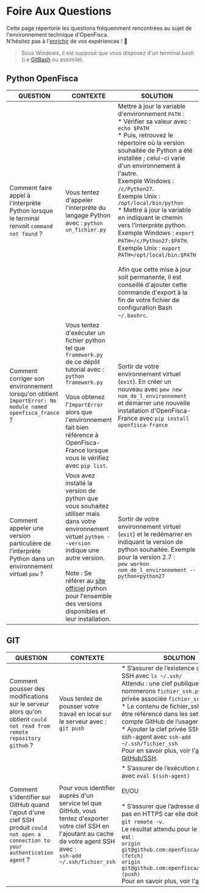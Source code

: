 # Foire Aux Questions

Cette page répertorie les questions fréquemment rencontrées au sujet de l'environnement technique d'OpenFisca.  
N'hésitez pas à l'[enrichir](https://github.com/openfisca/tutorial/edit/master/FAQ.md) de vos expériences ! :slightly_smiling_face: 


> Sous Windows, il est supposé que vous disposez d'un terminal bash (i.e [GitBash](https://gitforwindows.org) ou assimilé).


## Python OpenFisca

| QUESTION | CONTEXTE | SOLUTION      |
| -------- | -------- | ------------- |
| Comment faire appel à l'interprète Python lorsque le terminal renvoit `command not found` ? | Vous tentez d'appeler l'interprète du langage Python avec : `python un_fichier.py` | Mettre à jour la variable d'environnement `PATH` : </br>* Vérifier sa valeur avec : </br>`echo $PATH` </br>* Puis, retrouvez le répertoire où la version souhaitée de Python a été installée ; celui-ci varie d'un environnement à l'autre. </br>Exemple Windows : `/c/Python27`. </br>Exemple Unix : `/opt/local/bin/python` </br>* Mettre à jour la variable en indiquant le chemin vers l'interprète python. </br>Exemple Windows : `export PATH=/c/Python27:$PATH`. </br>Exemple Unix : `export PATH=/opt/local/bin:$PATH` </br></br>Afin que cette mise à jour soit permanente, il est conseillé d'ajouter cette commande d'export à la fin de votre fichier de configuration Bash `~/.bashrc`. |
| Comment corriger son environnement lorsqu'on obtient `ImportError: No module named openfisca_france` ? | Vous tentez d'exécuter un fichier python tel que `framework.py` de ce dépôt tutorial avec : </br>`python framework.py` </br></br>Vous obtenez l'`ImportError` alors que l'environnement fait bien référence à OpenFisca-France lorsque vous le vérifiez avec `pip list`. | Sortir de votre environnement virtuel (`exit`). En créer un nouveau avec `pew new nom_de_l_environnement` </br>et démarrer une nouvelle installation d'OpenFisca-France avec `pip install openfisca-france` |
| Comment appeler une version particulière de l'interprète Python dans un environnement virtuel `pew` ? | Vous avez installé la version de python que vous souhaitez utiliser mais dans votre environnement virtuel `python --version` indique une autre version. </br></br>Note : Se référer au [site officiel](https://www.python.org/downloads/) python pour l'ensemble des versions disponibles et leur installation. | Sortir de votre environnement virtuel (`exit`) et le redémarrer en indiquant la version de python souhaitée. Exemple pour la version 2.7 : </br>`pew workon nom_de_l_environnement --python=python27` |


## GIT

| QUESTION | CONTEXTE | SOLUTION      |
| -------- | -------- | ------------- |
| Comment pousser des modifications sur le serveur alors qu'on obtient `could not read from remote repository github` ? | Vous tentez de pousser votre travail en local sur le serveur avec : </br>`git push` | * S’assurer de l’existence d’une clef SSH avec `ls ~/.ssh/` </br>Attendu : une clef publique que nous nommerons `fichier_ssh.pub` et sa clef privée associée `fichier_ssh`. </br>* Le contenu de fichier_ssh.pub doit être référencé dans les settings du compte GitHub de l’usager. </br>* Ajouter la clef privée SSH à votre ssh-agent avec `ssh-add ~/.ssh/fichier_ssh` </br>Pour en savoir plus, voir l'[aide GitHub/SSH](https://help.github.com/articles/connecting-to-github-with-ssh/). |
| Comment s'identifier sur GitHub quand l'ajout d'une clef SSH produit `could not open a connection to your authentication agent` ? | Pour vous identifier auprès d'un service tel que GitHub, vous tentez d'exporter votre clef SSH en l'ajoutant au cache de votre agent SSH avec : </br>`ssh-add ~/.ssh/fichier_ssh` | * S’assurer de l’exécution du ssh-agent avec `eval $(ssh-agent)` </br></br>Et/OU </br></br>* S’assurer que l’adresse du dépôt n'est pas en HTTPS car elle doit être en SSH : `git remote -v`. </br>Le résultat attendu pour le dépôt tutorial est : </br>`origin	git@github.com:openfisca/tutorial.git (fetch)` </br>`origin	git@github.com:openfisca/tutorial.git (push)` </br>Pour en savoir plus, voir l'[aide GitHub](https://help.github.com/articles/changing-a-remote-s-url/#switching-remote-urls-from-ssh-to-https). |
